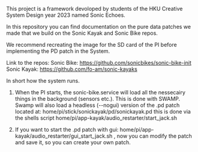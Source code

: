 This project is a framework devoloped by students of the HKU Creative System Design year 2023 named Sonic Echoes.

In this repository you can find documentation on the pure data patches we made that we build on the Sonic Kayak and Sonic Bike repos.

We recommend recreating the image for the SD card of the PI before implementing the PD patch in the System.

Link to the repos:
Sonic Bike: https://github.com/sonicbikes/sonic-bike-init
Sonic Kayak: https://github.com/fo-am/sonic-kayaks

In short how the system runs.

1. When the PI starts, the sonic-bike.service will load all the nessecairy things in the background (sensors etc.). This is done with SWAMP. Swamp will also load a headless (--nogui) version of the .pd patch located at: home/pi/stick/sonickayak/pd/sonickayak.pd this is done via the shells script home/pi/app-kayak/audio_restarter/start_jack.sh

2. If you want to start the .pd patch with gui: home/pi/app-kayak/audio_restarter/gui_start_jack.sh , now you can modify the patch and save it, so you can create your own patch.  

